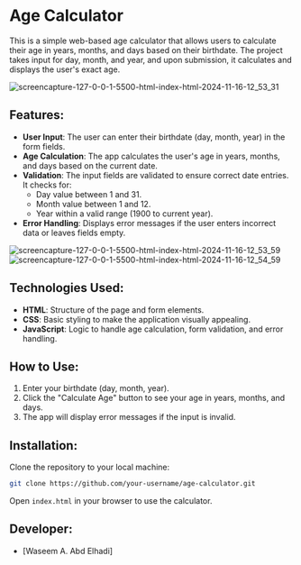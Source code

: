 # **Age Calculator**

This is a simple web-based age calculator that allows users to calculate their age in years, months, and days based on their birthdate. The project takes input for day, month, and year, and upon submission, it calculates and displays the user's exact age.

![screencapture-127-0-0-1-5500-html-index-html-2024-11-16-12_53_31](https://github.com/user-attachments/assets/d6e3f8fa-14e3-44b6-9dd5-1ee43b1fcd95)

## **Features**:
- **User Input**: The user can enter their birthdate (day, month, year) in the form fields.
- **Age Calculation**: The app calculates the user's age in years, months, and days based on the current date.
- **Validation**: The input fields are validated to ensure correct date entries. It checks for:
  - Day value between 1 and 31.
  - Month value between 1 and 12.
  - Year within a valid range (1900 to current year).
- **Error Handling**: Displays error messages if the user enters incorrect data or leaves fields empty.

![screencapture-127-0-0-1-5500-html-index-html-2024-11-16-12_53_59](https://github.com/user-attachments/assets/73a546d8-df6e-4a51-af01-93366c4b4502)
![screencapture-127-0-0-1-5500-html-index-html-2024-11-16-12_54_59](https://github.com/user-attachments/assets/31665ad9-e47d-43f4-994a-84cb76f8072b)

## **Technologies Used**:
- **HTML**: Structure of the page and form elements.
- **CSS**: Basic styling to make the application visually appealing.
- **JavaScript**: Logic to handle age calculation, form validation, and error handling.

## **How to Use**:
1. Enter your birthdate (day, month, year).
2. Click the "Calculate Age" button to see your age in years, months, and days.
3. The app will display error messages if the input is invalid.

## **Installation**:
Clone the repository to your local machine:
```bash
git clone https://github.com/your-username/age-calculator.git
```
Open `index.html` in your browser to use the calculator.

## Developer:
- [Waseem A. Abd Elhadi]
